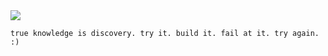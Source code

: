 <img src="https://github.com/user-attachments/assets/27d94dff-779d-4028-8863-dc674eaf4f41"/>

```true knowledge is discovery. try it. build it. fail at it. try again. :) ```
